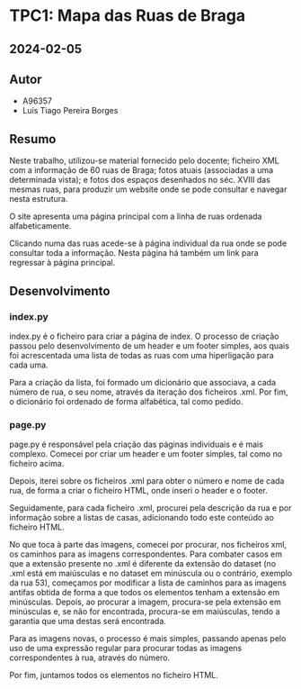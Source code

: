 # TPC1: Mapa das Ruas de Braga

## 2024-02-05

## Autor
- A96357
- Luís Tiago Pereira Borges

## Resumo
    
Neste trabalho, utilizou-se material fornecido pelo docente; ficheiro XML com a informação de 60 ruas de Braga; fotos atuais (associadas a uma determinada vista); e fotos dos espaços desenhados no séc. XVIII das mesmas ruas, para produzir um website onde se pode consultar e navegar nesta estrutura.
    
O site apresenta uma página principal com a linha de ruas ordenada alfabeticamente. 
    
Clicando numa das ruas acede-se à página individual da rua onde se pode consultar toda a informação. Nesta página há também um link para regressar à página principal. 

## Desenvolvimento

### index.py
index.py é o ficheiro para criar a página de index. O processo de criação passou pelo desenvolvimento de um header e um footer simples, aos quais foi acrescentada uma lista de todas as ruas com uma hiperligação para cada uma.

Para a criação da lista, foi formado um dicionário que associava, a cada número de rua, o seu nome, através da iteração dos ficheiros .xml. Por fim, o dicionário foi ordenado de forma alfabética, tal como pedido.

### page.py
page.py é responsável pela criação das páginas individuais e é mais complexo.
Comecei por criar um header e um footer simples, tal como no ficheiro acima. 

Depois, iterei sobre os ficheiros .xml para obter o número e nome de cada rua, de forma a criar o ficheiro HTML, onde inseri o header e o footer.

Seguidamente, para cada ficheiro .xml, procurei pela descrição da rua e por informação sobre a listas de casas, adicionando todo este conteúdo ao ficheiro HTML.

No que toca à parte das imagens, comecei por procurar, nos ficheiros xml, os caminhos para as imagens correspondentes. Para combater casos em que a extensão presente no .xml é diferente da extensão do dataset (no .xml está em maiúsculas e no dataset em minúscula ou o contrário, exemplo da rua 53), começamos por modificar a lista de caminhos para as imagens antifas obtida de forma a que todos os elementos tenham a extensão em minúsculas. Depois, ao procurar a imagem, procura-se pela extensão em minúsculas e, se não for encontrada, procura-se em maiúsculas, tendo a garantia que uma destas será encontrada.

Para as imagens novas, o processo é mais simples, passando apenas pelo uso de uma expressão regular para procurar todas as imagens correspondentes à rua, através do número.

Por fim, juntamos todos os elementos no ficheiro HTML.

